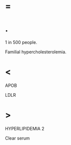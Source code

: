 # =

# .

1 in 500 people.

Familial hypercholesterolemia.

# <

APOB

LDLR

# >

HYPERLIPIDEMIA 2

Clear serum
